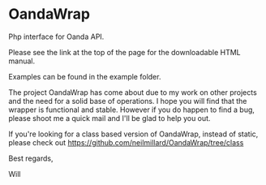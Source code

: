 OandaWrap
=========

Php interface for Oanda API.

Please see the link at the top of the page for the downloadable HTML manual.

Examples can be found in the example folder.

The project OandaWrap has come about due to my work on other projects and the need for a solid base of operations. I hope you will find that the wrapper is functional and stable. However if you do happen to find a bug, please shoot me a quick mail and I'll be glad to help you out.

If you're looking for a class based version of OandaWrap, instead of static, please check out https://github.com/neilmillard/OandaWrap/tree/class

Best regards,

Will
